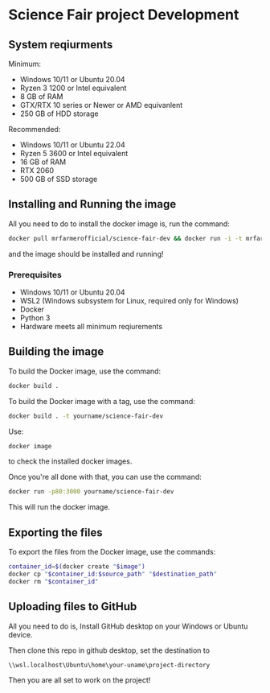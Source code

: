 # Science Fair project Development

## System reqiurments

Minimum:

- Windows 10/11 or Ubuntu 20.04
- Ryzen 3 1200 or Intel equivalent
- 8 GB of RAM
- GTX/RTX 10 series or Newer or AMD equivanlent
- 250 GB of HDD storage

Recommended:

- Windows 10/11 or Ubuntu 22.04
- Ryzen 5 3600 or Intel equivalent
- 16 GB of RAM
- RTX 2060
- 500 GB of SSD storage

## Installing and Running the image

All you need to do to install
the docker image is,
run the command:

```bash
docker pull mrfarmerofficial/science-fair-dev && docker run -i -t mrfarmerofficial/science-fair-dev:latest
```

and the image should be installed and running!

### Prerequisites

- Windows 10/11 or Ubuntu 20.04
- WSL2 (Windows subsystem for Linux, required only for Windows)
- Docker
- Python 3
- Hardware meets all minimum reqiurements

## Building the image

To build the Docker image,
use the command:

```bash
docker build .
```

To build the Docker image with a tag,
use the command:

```bash
docker build . -t yourname/science-fair-dev
```

Use:

```bash
docker image
```

to check the installed docker images.

Once you're all done with that,
you can use the command:

```bash
docker run -p80:3000 yourname/science-fair-dev
```

This will run the docker image.

## Exporting the files

To export the files from the Docker image,
use the commands:

```bash
container_id=$(docker create "$image")
docker cp "$container_id:$source_path" "$destination_path"
docker rm "$container_id"
```

## Uploading files to GitHub

All you need to do is,
Install GitHub desktop on your Windows or Ubuntu device.

Then clone this repo in github desktop,
set the destination to

```text
\\wsl.localhost\Ubuntu\home\your-uname\project-directory
```

Then you are all set to work on the project!
